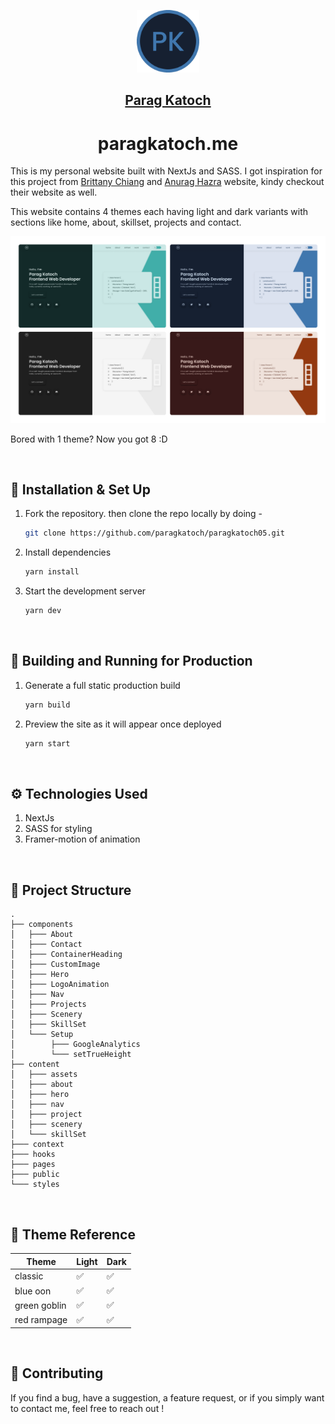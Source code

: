 <p align="center">
  <a href="https://paragkatoch.me/">
    <img alt="Gatsby" src="./assets/logo.svg" width="100" />
    <h2 align="center">Parag Katoch</h2>
  </a>
</p> 
<h1 align="center">paragkatoch.me</h1>

This is my personal website built with NextJs and SASS. I got inspiration for this project from [Brittany Chiang](https://brittanychiang.com/) and [Anurag Hazra](https://anuraghazra.dev/) website, kindy checkout their website as well.

This website contains 4 themes each having light and dark variants with sections like home, about, skillset, projects and contact.

[![Parag Katoch Site Preview](./assets/sitePreview.png)][1]

Bored with 1 theme? Now you got 8 :D

<br/>

## 🚀 Installation & Set Up

1. Fork the repository. then clone the repo locally by doing -

   ```bash
   git clone https://github.com/paragkatoch/paragkatoch05.git
   ```

2. Install dependencies

   ```bash
   yarn install
   ```

3. Start the development server

   ```bash
   yarn dev
   ```

<br/>

## 🚀 Building and Running for Production

1. Generate a full static production build

   ```sh
   yarn build
   ```

1. Preview the site as it will appear once deployed

   ```sh
   yarn start
   ```


<br/>

## ⚙️ Technologies Used

1. NextJs
2. SASS for styling
3. Framer-motion of animation

<br/>

## 📂 Project Structure

    .
    ├── components
    │   ├─── About
    │   ├─── Contact
    │   ├─── ContainerHeading
    │   ├─── CustomImage
    │   ├─── Hero
    │   ├─── LogoAnimation
    │   ├─── Nav
    │   ├─── Projects
    │   ├─── Scenery
    │   ├─── SkillSet
    │   └─── Setup
    │        ├─── GoogleAnalytics
    │        └─── setTrueHeight
    ├── content
    │   ├─── assets
    │   ├─── about
    │   ├─── hero
    │   ├─── nav
    │   ├─── project
    │   ├─── scenery
    │   └─── skillSet
    ├─── context
    ├─── hooks
    ├─── pages
    ├─── public
    └─── styles

<br/>

## 🎨 Theme Reference

| Theme        | Light | Dark |
| ------------ | ----- | ---- |
| classic      | ✅    | ✅   |
| blue oon     | ✅    | ✅   |
| green goblin | ✅    | ✅   |
| red rampage  | ✅    | ✅   |



<br/>

## 🤝 Contributing

If you find a bug, have a suggestion, a feature request, or if you simply want to contact me, feel free to reach out !

<!-- links to your social media accounts -->

[1]: https://paragkatoch.me
[2]: https://github.com/paragkatoch
[3]: https://github.com/paragkatoch/paragkatoch05

